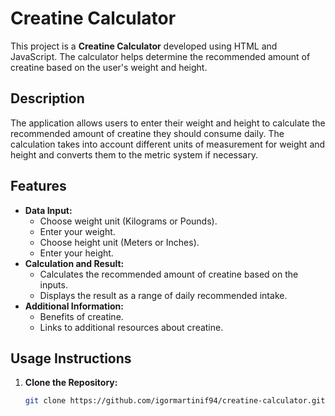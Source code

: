 # Creatine Calculator

This project is a **Creatine Calculator** developed using HTML and JavaScript. The calculator helps determine the recommended amount of creatine based on the user's weight and height.

## Description

The application allows users to enter their weight and height to calculate the recommended amount of creatine they should consume daily. The calculation takes into account different units of measurement for weight and height and converts them to the metric system if necessary.

## Features

- **Data Input:**
  - Choose weight unit (Kilograms or Pounds).
  - Enter your weight.
  - Choose height unit (Meters or Inches).
  - Enter your height.
- **Calculation and Result:**
  - Calculates the recommended amount of creatine based on the inputs.
  - Displays the result as a range of daily recommended intake.
- **Additional Information:**
  - Benefits of creatine.
  - Links to additional resources about creatine.

## Usage Instructions

1. **Clone the Repository:**
   ```bash
   git clone https://github.com/igormartinif94/creatine-calculator.git
